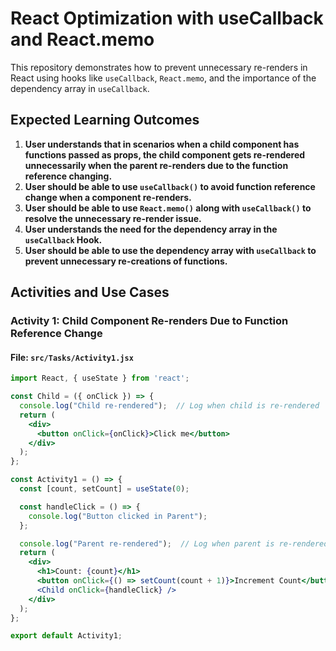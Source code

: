 # React Optimization with useCallback and React.memo

This repository demonstrates how to prevent unnecessary re-renders in React using hooks like `useCallback`, `React.memo`, and the importance of the dependency array in `useCallback`.

## Expected Learning Outcomes

1. **User understands that in scenarios when a child component has functions passed as props, the child component gets re-rendered unnecessarily when the parent re-renders due to the function reference changing.**
2. **User should be able to use `useCallback()` to avoid function reference change when a component re-renders.**
3. **User should be able to use `React.memo()` along with `useCallback()` to resolve the unnecessary re-render issue.**
4. **User understands the need for the dependency array in the `useCallback` Hook.**
5. **User should be able to use the dependency array with `useCallback` to prevent unnecessary re-creations of functions.**

## Activities and Use Cases

### Activity 1: Child Component Re-renders Due to Function Reference Change

#### File: `src/Tasks/Activity1.jsx`

```jsx
import React, { useState } from 'react';

const Child = ({ onClick }) => {
  console.log("Child re-rendered");  // Log when child is re-rendered
  return (
    <div>
      <button onClick={onClick}>Click me</button>
    </div>
  );
};

const Activity1 = () => {
  const [count, setCount] = useState(0);

  const handleClick = () => {
    console.log("Button clicked in Parent");
  };

  console.log("Parent re-rendered");  // Log when parent is re-rendered
  return (
    <div>
      <h1>Count: {count}</h1>
      <button onClick={() => setCount(count + 1)}>Increment Count</button>
      <Child onClick={handleClick} />
    </div>
  );
};

export default Activity1;
